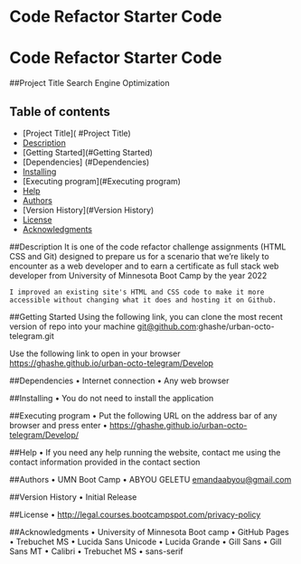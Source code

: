 # Code Refactor Starter Code

# Code Refactor Starter Code

##Project Title
Search Engine Optimization

## Table of contents

- [Project Title]( #Project Title)
- [Description ](#Description)
- [Getting Started](#Getting Started)
- [Dependencies] (#Dependencies)
- [Installing](#Installing)
- [Executing program](#Executing program)
- [Help](#Help)
- [Authors](#Authors)
- [Version History](#Version History)
- [License](#License)
- [Acknowledgments](#Acknowledgments)

##Description
It is one of the code refactor challenge assignments (HTML CSS and Git) designed to prepare us for a scenario that we’re likely to encounter as a web developer and to earn a certificate as full stack web developer from University of Minnesota Boot Camp by the year 2022

    I improved an existing site's HTML and CSS code to make it more accessible without changing what it does and hosting it on Github.

##Getting Started
Using the following link, you can clone the most recent version of repo into your machine
git@github.com:ghashe/urban-octo-telegram.git

Use the following link to open in your browser
https://ghashe.github.io/urban-octo-telegram/Develop

##Dependencies
• Internet connection
• Any web browser

##Installing
• You do not need to install the application

##Executing program
• Put the following URL on the address bar of any browser and press enter
• https://ghashe.github.io/urban-octo-telegram/Develop/

##Help
• If you need any help running the website, contact me using the contact information provided in the contact section

##Authors
• UMN Boot Camp
• ABYOU GELETU emandaabyou@gmail.com

##Version History
• Initial Release

##License
• http://legal.courses.bootcampspot.com/privacy-policy

##Acknowledgments
• University of Minnesota Boot camp
• GitHub Pages
• Trebuchet MS
• Lucida Sans Unicode
• Lucida Grande
• Gill Sans
• Gill Sans MT
• Calibri
• Trebuchet MS
• sans-serif
